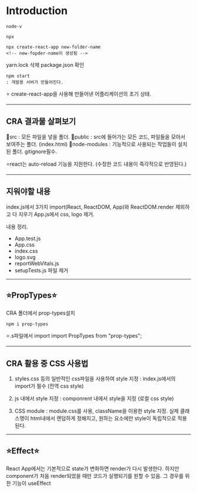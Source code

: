 # Introduction

```
node-v

npx

npx create-react-app new-folder-name
<!-- new-fopder-name이 생성됨 -->
```

yarn.lock 삭제
package.json 확인

```
npm start
: 개발용 서버가 만들어진다.
```

⭐ create-react-app을 사용해 만들어낸 어플리케이션의 초기 상태.

---

## CRA 결과물 살펴보기

📁src : 모든 파일을 넣을 폴더.
📂public : src에 들어가는 모든 코드, 파일들을 모아서 보여주는 폴더. (index.html)
📂node-modules : 기능적으로 사용되는 작업들이 설치된 폴더. gitignore필수.

⭐react는 auto-reload 기능을 지원한다. (수정한 코드 내용이 즉각적으로 반영된다.)

---

## 지워야할 내용

index.js에서 3가지 import(React, ReactDOM, App)와 ReactDOM.render 제외하고 다 지우기
App.js에서 css, logo 제거. <div> 내용 정리.

- App.test.js
- App.css
- index.css
- logo.svg
- reportWebVitals.js
- setupTests.js
파일 제거
<!-- 필요시 남겨놓을 수도 있으나, 기본 초기 상태를 지원하는 용도. -->

---

## ⭐PropTypes⭐

CRA 폴더에서 prop-types설치

```
npm i prop-types

```

⭐.s파일에서 import
import PropTypes from "prop-types";

---

## CRA 활용 중 CSS 사용법

1. styles.css 등의 일반적인 css파일을 사용하여 style 지정
   : index.js에서의 import가 필수 (전역 css style)

2. js 내에서 style 지정
   : componrent 내에서 style을 지정 (로컬 css style)

3. CSS module
   : module.css를 사용, className을 이용한 style 지정.
   실제 클래스명이 html내에서 랜덤하게 정해지고, 원하는 요소에만 style이 독립적으로 적용된다.

---

## ⭐Effect⭐

React App에서는 기본적으로 state가 변화하면 render가 다시 발생한다.
하지만 component가 처음 render되었을 때만 코드가 실행되기를 원할 수 있음.
그 경우를 위한 기능이 useEffect
